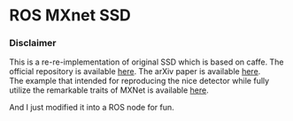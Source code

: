# ROS MXnet SSD

### Disclaimer
This is a re-re-implementation of original SSD which is based on caffe. The official
repository is available [here](https://github.com/weiliu89/caffe/tree/ssd).
The arXiv paper is available [here](http://arxiv.org/abs/1512.02325).  
The example that intended for reproducing the nice detector while fully utilize the remarkable traits of MXNet is available [here](https://github.com/zhreshold/mxnet-ssd).

And I just modified it into a ROS node for fun.

